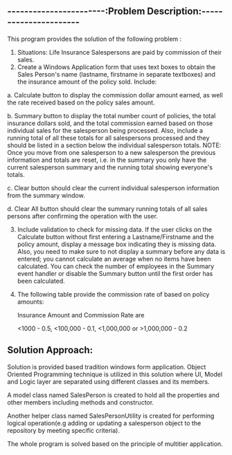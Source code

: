 -----------------------:Problem Description:----------------------
------------------------------------------------------------------


This program provides the solution of the following problem :

1.	Situations:  Life Insurance Salespersons are paid by commission of their sales. 
2.	Create a Windows Application form that uses text boxes to obtain the Sales Person's name (lastname, firstname in separate textboxes) and the insurance amount of the policy sold.  Include:

a.	Calculate button to display the commission dollar amount earned, as well the rate received based on the policy sales amount.  

b.	Summary button to display the total number count of policies, the total insurance dollars sold, and the total commission earned based on those individual sales for the salesperson being processed.  Also, include a running total of all  these totals for all salespersons processed and they should be listed in a section below the individual salesperson totals.  NOTE:  Once you move from one salesperson to a new salesperson the previous information and totals are reset, i.e. in the summary you only have the current salesperson summary and the running total showing everyone's totals.  

c.	Clear button should clear the current individual salesperson information from the summary window.

d.	Clear All button should clear the summary running totals of all sales persons after confirming the operation with the user.


3.	Include validation to check for missing data. If the user clicks on the Calculate button without first entering a Lastname/Firstname and the policy amount, display a message box indicating they is missing data.  Also, you need to make sure to not display a summary before any data is entered; you cannot calculate an average when no items have been calculated.  You can check the number of employees in the Summary event handler or disable the Summary button until the first order has been calculated.
4.	The following table provide the commission rate of based on policy amounts:

 
	Insurance Amount and Commission Rate are
	
	   <1000 - 0.5,
	  <100,000 - 0.1,
	 <1,000,000 or >1,000,000 - 0.2				
	

Solution Approach:
------------------

Solution is provided based tradition windows form application. Object Oriented Programming technique is utilized in this solution where UI, Model and Logic layer are separated using different classes and its members.

A model class named SalesPerson is created to hold all the properties and other members including methods and constructor.

Another helper class named SalesPersonUtility is created for performing logical operation(e.g adding or updating a salesperson object to the repository by meeting specific criteria). 

The whole program is solved based on the principle of multitier application. 


